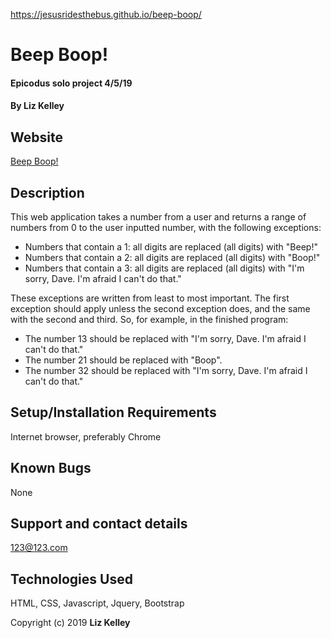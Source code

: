 https://jesusridesthebus.github.io/beep-boop/

# Beep Boop!

#### Epicodus solo project 4/5/19

#### By **Liz Kelley**

## Website
[Beep Boop!](https://jesusridesthebus.github.io/beep-boop/)

## Description

This web application takes a number from a user and returns a range of numbers from 0 to the user inputted number, with the following exceptions:

* Numbers that contain a 1: all digits are replaced (all digits) with "Beep!"
* Numbers that contain a 2: all digits are replaced (all digits) with "Boop!"
* Numbers that contain a 3: all digits are replaced (all digits) with "I'm sorry, Dave. I'm afraid I can't do that."

These exceptions are written from least to most important. The first exception should apply unless the second exception does, and the same with the second and third. So, for example, in the finished program:

* The number 13 should be replaced with "I'm sorry, Dave. I'm afraid I can't do that."
* The number 21 should be replaced with "Boop".
* The number 32 should be replaced with "I'm sorry, Dave. I'm afraid I can't do that."

## Setup/Installation Requirements

Internet browser, preferably Chrome

## Known Bugs

None

## Support and contact details

123@123.com

## Technologies Used

HTML, CSS, Javascript, Jquery, Bootstrap

Copyright (c) 2019 **Liz Kelley**